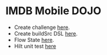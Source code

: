# IMDB Mobile DOJO

- Create challenge [here](https://docs.google.com/document/d/1WGPBpmMCF2D6_S2o3lywXk7bK-yVElpky2-vvg6YKNc/edit).
- Create buildSrc DSL [here](https://innovance.com.tr/jetpack-compose-migration-to-gradle-kotlin-dsl/).
- Flow State [here](https://developer.android.com/kotlin/flow/stateflow-and-sharedflow).
- Hilt unit test [here](https://developer.android.com/training/dependency-injection/hilt-testing#kts)
